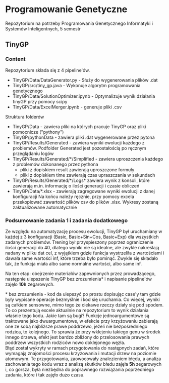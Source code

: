 # Programowanie Genetyczne
Repozytorium na potrzeby Programowania Genetycznego Informatyki i Systemów Inteligentnych, 5 semestr

## TinyGP
### Content
Repozytorium składa się z 4 pipeline'ów. 
- TinyGP/Data/DataGenerator.py - Służy do wygenerowania plików .dat
- TinyGP/src/tiny_gp.java - Wykonuje algorytm programowania genetycznego
- TinyGP/Data/SolutionOptimizer.ipynb - Optymalizuje wynik działania tinyGP przy pomocy scipy
- TinyGP/Data/ExcelMerger.ipynb - generuje pliki .csv

Struktura folderów
- TinyGP/Data - zawiera pliki na których pracuje TinyGP oraz pliki pomocnicze ("pythony")
- TinyGP/pythonData - zawiera pliki .dat wygenerowane przez pytona
- TinyGP/Results/Generated - zawiera wyniki ewolucji każdego z problemów. Podfolder Generated jest pozostałością po ręcznym przeglądaniu logów
- TinyGP/Results/Generated/\*/Simplified - zawiera uproszczenia każdego z problemów dokonanego przez pythona
  - pliki z dopiskiem result zawierają uproszczone formuły
  - pliki z dopiskiem time zawierają czas upraszczania w sekundach
- TinyGP/Results/Generated/\*/Logs\* zawiera wynik z konsoli, które zawierają m.in. informację o ilości generacji i czasie obliczeń
- TinyGP/Data/*.xlsx - zawierają zagregowane wyniki ewolucji z danej konfiguracji
Na końcu należy ręcznie, przy pomocy excela przekopiować zawartość plików csv do plików .xlsx. Wykresy zostaną zaktualizowane automatycznie

### Podsumowanie zadania 1 i zadania dodatkowego
Ze względu na automatyzację procesu ewolucji, TinyGP był uruchamiany w każdej z 3 konfiguracji (Basic, Basic+Sin+Cos, Basic+Exp) dla wszystkich zadanych problemów.
Trening był przyspieszony poprzez ograniczenie ilości generacji do 40, dlatego wyniki nie są idealne, ale zwykle nakreślają nadany w pliku dat cel, z wyjątkiem gdzie funkcja wystrzeliła z wartościami i dawała same wartości inf, które trzeba było pominąć. Zwykle się składało tak, że funkcja miała albo same normalne wartości, albo same inf.

Na ten etap: obejrzenie materiałów zapewnionych przez prowadzącego, następnie ulepszenie TinyGP bez zrozumienia\* i napisanie pipeline'ów zajęło **10h** zegarowych.

\* bez zrozumienia - kod da ulepszyć po prostu dopisując case'y tam gdzie były wypisane operacje bezmyślnie i kod się uruchamia. Co więcej, wyniki są całkiem sensowne, mimo tego że ciekawe rzeczy działy się pod spodem. To co prezentują excele aktualnie na repozytorium to wynik działania właśnie tego kodu. Jakie tam są bugi? Funkcje jednoargumentowe są traktowane jako dwuargumentowe, w efekcie przy krzyżowaniu zabierają one ze sobą najbliższe prawe poddrzewo, jeżeli nie bezpośredniego rodzica, to kolejnego. To sprawia że przy wklejeniu takiego genu w środek innego drzewa, efekt jest bardzo zbliżony do przelosowania prawych poddrzew wszystkich rodziców nowo doklejonego węzła.<br/>
Błąd został wykryty w ramach przygotowania do następnych zadań, które wymagają znajomości procesu krzyżowania i mutacji drzew na poziomie atomowym. Te przygotowania, zaowocowały znalezieniem błędu, a analiza zachowania tego kodu wraz z analizą skutków błedu zajęła **5h** zegarowych i, co gorsza, była niezbędna do poprawnego rozwiązania poprzedniego zadania, które i tak zajęło dużo czasu.
